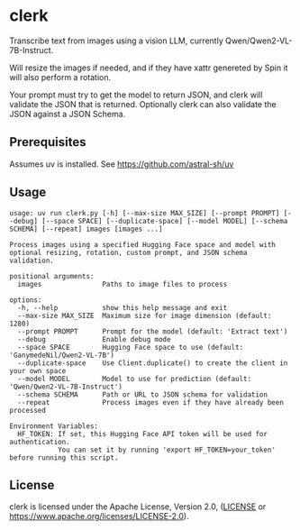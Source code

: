 # clerk

Transcribe text from images using a vision LLM, currently Qwen/Qwen2-VL-7B-Instruct.

Will resize the images if needed, and if they have xattr genereted by
Spin it will also perform a rotation. 

Your prompt must try to get the model to return JSON, and clerk will validate
the JSON that is returned. Optionally clerk can also validate the JSON
against
a JSON Schema.

## Prerequisites

Assumes uv is installed. See https://github.com/astral-sh/uv

## Usage

```
usage: uv run clerk.py [-h] [--max-size MAX_SIZE] [--prompt PROMPT] [--debug] [--space SPACE] [--duplicate-space] [--model MODEL] [--schema SCHEMA] [--repeat] images [images ...]

Process images using a specified Hugging Face space and model with optional resizing, rotation, custom prompt, and JSON schema validation.

positional arguments:
  images               Paths to image files to process

options:
  -h, --help           show this help message and exit
  --max-size MAX_SIZE  Maximum size for image dimension (default: 1280)
  --prompt PROMPT      Prompt for the model (default: 'Extract text')
  --debug              Enable debug mode
  --space SPACE        Hugging Face space to use (default: 'GanymedeNil/Qwen2-VL-7B')
  --duplicate-space    Use Client.duplicate() to create the client in your own space
  --model MODEL        Model to use for prediction (default: 'Qwen/Qwen2-VL-7B-Instruct')
  --schema SCHEMA      Path or URL to JSON schema for validation
  --repeat             Process images even if they have already been processed

Environment Variables:
  HF_TOKEN: If set, this Hugging Face API token will be used for authentication.
            You can set it by running 'export HF_TOKEN=your_token' before running this script.
```

## License

clerk is licensed under the Apache License, Version 2.0, ([LICENSE](LICENSE) or
https://www.apache.org/licenses/LICENSE-2.0).
